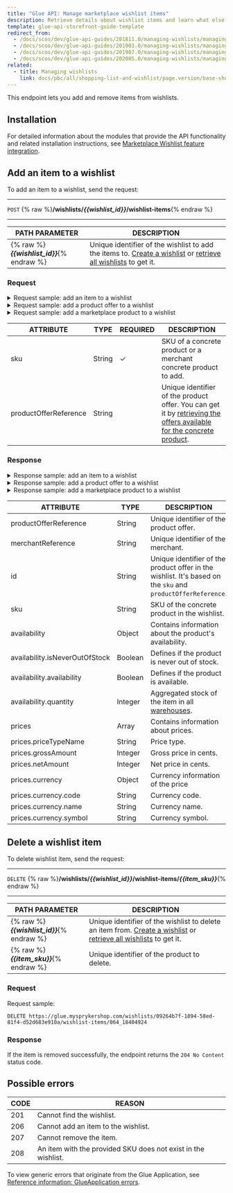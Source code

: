 ```yaml
---
title: "Glue API: Manage marketplace wishlist items"
description: Retrieve details about wishlist items and learn what else you can do with the resource in the Spryker Marketplace.
template: glue-api-storefront-guide-template
redirect_from:
  - /docs/scos/dev/glue-api-guides/201811.0/managing-wishlists/managing-wishlist-items.html
  - /docs/scos/dev/glue-api-guides/201903.0/managing-wishlists/managing-wishlist-items.html
  - /docs/scos/dev/glue-api-guides/201907.0/managing-wishlists/managing-wishlist-items.html
  - /docs/scos/dev/glue-api-guides/202005.0/managing-wishlists/managing-wishlist-items.html
related:
  - title: Managing wishlists
    link: docs/pbc/all/shopping-list-and-wishlist/page.version/base-shop/manage-using-glue-api/glue-api-manage-wishlists.html
---
```


This endpoint lets you add and remove items from wishlists.

## Installation

For detailed information about the modules that provide the API functionality and related installation instructions, see [Marketplace Wishlist feature integration](/docs/pbc/all/shopping-list-and-wishlist/{{page.version}}/marketplace/install-and-upgrade/install-features/install-the-marketplace-wishlist-feature.html).

## Add an item to a wishlist

To add an item to a wishlist, send the request:


***
`POST` {% raw %}**/wishlists/*{{wishlist_id}}*/wishlist-items**{% endraw %}
***

| PATH PARAMETER   | DESCRIPTION     |
| --------------- | ---------------- |
| {% raw %}***{{wishlist_id}}***{% endraw %} | Unique identifier of the wishlist to add the items to. [Create a wishlist](/docs/pbc/all/shopping-list-and-wishlist/{{page.version}}/marketplace/manage-using-glue-api/glue-api-manage-marketplace-wishlists.html#create-a-wishlist) or [retrieve all wishlists](/docs/pbc/all/shopping-list-and-wishlist/{{page.version}}/marketplace/manage-using-glue-api/glue-api-manage-marketplace-wishlists.html) to get it. |

### Request

<details>
<summary markdown='span'>Request sample: add an item to a wishlist</summary>

`POST https://glue.mysprykershop.com/wishlists/09264b7f-1894-58ed-81f4-d52d683e910a/wishlist-items`

```json
{
		"data": {
			"type": "wishlist-items",
			"attributes": {
				"sku": "064_18404924"
			}
		}
	}
```
</details>

<details>
<summary markdown='span'>Request sample: add a product offer to a wishlist</summary>

`POST https://glue.mysprykershop.com/wishlists/57c96d55-8a37-5998-927f-7bb663b69094/wishlist-items`

```json
{
    "data": {
        "type": "wishlist-items",
        "attributes": {
            "sku": "092_24495842",
            "productOfferReference": "offer5"
        }
    }
}
```
</details>

<details>
<summary markdown='span'>Request sample: add a marketplace product to a wishlist</summary>

`POST https://glue.mysprykershop.com/wishlists/57c96d55-8a37-5998-927f-7bb663b69094/wishlist-items`

```json
{
    "data": {
        "type": "wishlist-items",
        "attributes": {
            "sku": "109_19416433"
        }
    }
}
```
</details>

| ATTRIBUTE  | TYPE   | REQUIRED | DESCRIPTION   |
| ------------ | ----- | ---| ---------------- |
| sku  | String | &check; | SKU of a concrete product or a merchant concrete product to add.|
| productOfferReference | String | | Unique identifier of the product offer. You can get it by [retrieving the offers available for the concrete product](/docs/pbc/all/product-information-management/{{page.version}}/marketplace/manage-using-glue-api/retrieve-product-offers-of-concrete-products.html).|

### Response

<details>
<summary markdown='span'>Response sample: add an item to a wishlist</summary>

```json
{
		"data": {
			"type": "wishlist-items",
			"id": "064_18404924",
			"attributes": {
				"sku": "064_18404924"
			},
			"links": {
				"self": "https://glue.mysprykershop.com/wishlists/c917e65b-e8c3-5c8b-bec6-892529c64b30/wishlist-items/064_18404924"
			}
		}
	}
```
</details>

<details>
<summary markdown='span'>Response sample: add a product offer to a wishlist</summary>

```json
{
    "data": {
        "type": "wishlist-items",
        "id": "092_24495842_offer5",
        "attributes": {
            "productOfferReference": "offer5",
            "merchantReference": "MER000001",
            "id": "092_24495842_offer5",
            "sku": "092_24495842",
            "availability": {
                "isNeverOutOfStock": true,
                "availability": true,
                "quantity": "10.0000000000"
            },
            "prices": [
                {
                    "priceTypeName": "ORIGINAL",
                    "grossAmount": 17459,
                    "netAmount": 15713,
                    "currency": {
                        "code": "EUR",
                        "name": "Euro",
                        "symbol": "€"
                    }
                },
                {
                    "priceTypeName": "DEFAULT",
                    "grossAmount": 7459,
                    "netAmount": 5713,
                    "currency": {
                        "code": "EUR",
                        "name": "Euro",
                        "symbol": "€"
                    }
                },
                {
                    "priceTypeName": "DEFAULT",
                    "grossAmount": 10000,
                    "netAmount": 8070,
                    "currency": {
                        "code": "CHF",
                        "name": "Swiss Franc",
                        "symbol": "CHF"
                    }
                }
            ]
        },
        "links": {
            "self": "https://glue.mysprykershop.com/wishlists/57c96d55-8a37-5998-927f-7bb663b69094/wishlist-items/092_24495842_offer5"
        }
    }
}
```
</details>

<details>
<summary markdown='span'>Response sample: add a marketplace product to a wishlist</summary>

```json
{
    "data": {
        "type": "wishlist-items",
        "id": "109_19416433",
        "attributes": {
            "productOfferReference": null,
            "merchantReference": "MER000001",
            "id": "109_19416433",
            "sku": "109_19416433",
            "availability": {
                "isNeverOutOfStock": false,
                "availability": true,
                "quantity": "10.0000000000"
            },
            "prices": []
        },
        "links": {
            "self": "https://glue.mysprykershop.com/wishlists/bb7dbe75-d892-582f-b438-d7f6cbfd3fc4/wishlist-items/109_19416433"
        }
    }
}
```
</details>



| ATTRIBUTE  | TYPE    | DESCRIPTION  |
| ----------- | ------ | --------------- |
| productOfferReference | String  | Unique identifier of the product offer.|
| merchantReference | String  | Unique identifier of the merchant.  |
| id     | String  | Unique identifier of the product offer in the wishlist. It's based on the `sku` and `productOfferReference`. |
| sku       | String  | SKU of the concrete product in the wishlist.     |
| availability    | Object  | Contains information about the product's availability. |
| availability.isNeverOutOfStock | Boolean | Defines if the product is never out of stock. |
| availability.availability  | Boolean | Defines if the product is available.  |
| availability.quantity  | Integer | Aggregated stock of the item in all [warehouses](/docs/pbc/all/warehouse-management-system/{{page.version}}/base-shop/inventory-management-feature-overview.html#warehouse-management).   |
| prices  | Array   | Contains information about prices.    |
| prices.priceTypeName  | String  | Price type. |
| prices.grossAmount  | Integer | Gross price in cents.  |
| prices.netAmount | Integer | Net price in cents.   |
| prices.currency | Object | Currency information of the price |
| prices.currency.code  | String  | Currency code. |
| prices.currency.name   | String  | Currency name. |
| prices.currency.symbol       | String  | Currency symbol.   |

## Delete a wishlist item

To delete wishlist item, send the request:


***
`DELETE` {% raw %}**/wishlists/*{{wishlist_id}}*/wishlist-items/*{{item_sku}}***{% endraw %}
***


| PATH PARAMETER | DESCRIPTION   |
| -------------- | -------------- |
| {% raw %}***{{wishlist_id}}***{% endraw %} | Unique identifier of the wishlist to delete an item from. [Create a wishlist](/docs/pbc/all/shopping-list-and-wishlist/{{page.version}}/marketplace/manage-using-glue-api/glue-api-manage-marketplace-wishlists.html#create-a-wishlist) or [retrieve all wishlists](/docs/pbc/all/shopping-list-and-wishlist/{{page.version}}/marketplace/manage-using-glue-api/glue-api-manage-marketplace-wishlists.html) to get it. |
| {% raw %}***{{item_sku}}***{% endraw %}    | Unique identifier of the product to delete.                  |

### Request

Request sample:

`DELETE https://glue.mysprykershop.com/wishlists/09264b7f-1894-58ed-81f4-d52d683e910a/wishlist-items/064_18404924`

### Response

If the item is removed successfully, the endpoint returns the `204 No Content` status code.

## Possible errors

| CODE | REASON  |
| ------ | --------------- |
| 201  | Cannot find the wishlist.                                    |
| 206  | Cannot add an item to the wishlist.                          |
| 207  | Cannot remove the item.                                      |
| 208  | An item with the provided SKU does not exist in the wishlist. |

To view generic errors that originate from the Glue Application, see [Reference information: GlueApplication errors](/docs/scos/dev/glue-api-guides/{{page.version}}/old-glue-infrastructure/reference-information-glueapplication-errors.html).
